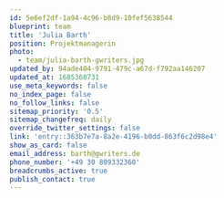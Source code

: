 ```yaml
---
id: 5e6ef2df-1a94-4c96-b8d9-10fef5638544
blueprint: team
title: 'Julia Barth'
position: Projektmanagerin
photo:
  - team/julia-barth-gwriters.jpg
updated_by: 94ade404-9791-479c-a67d-f792aa146207
updated_at: 1685360731
use_meta_keywords: false
no_index_page: false
no_follow_links: false
sitemap_priority: '0.5'
sitemap_changefreq: daily
override_twitter_settings: false
link: 'entry::363b7e7a-8a2e-4196-b0dd-863f6c2d98e4'
show_as_card: false
email_address: barth@gwriters.de
phone_number: '+49 30 809332360'
breadcrumbs_active: true
publish_contact: true
---
```

